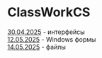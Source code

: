 # ClassWorkCS
[30.04.2025](https://github.com/RomanLyashenko/ClassWorkCS/blob/main/30.04.2025/Program.cs) - интерфейсы <br>
[12.05.2025](https://github.com/RomanLyashenko/ClassWorkCS/blob/main/12.05.2025/Form1.cs) - Windows формы <br>
[14.05.2025](https://github.com/RomanLyashenko/ClassWorkCS/blob/main/14.05.2025/Program.cs) - файлы <br>
